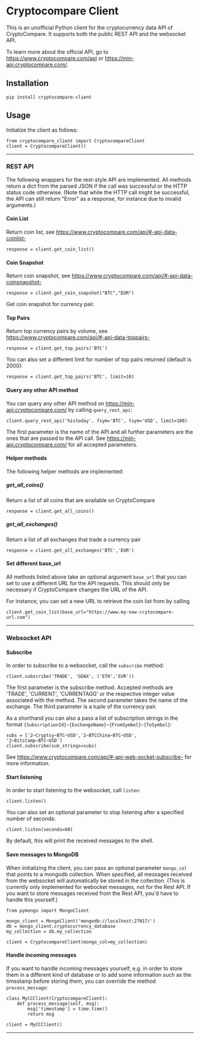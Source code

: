 
# Cryptocompare Client

This is an unofficial Python client for the cryptocurrency data API of CryptoCompare. It supports both the public REST API and the websocket API.

To learn more about the official API, go to https://www.cryptocompare.com/api or https://min-api.cryptocompare.com/.




## Installation

```
pip install cryptocompare-client
```


## Usage

Initialize the client as follows:

```
from cryptocompare_client import CryptocompareClient
client = CryptocompareClient()
```
---
### REST API

The following wrappers for the rest-style API are implemented. All methods return a dict from the parsed JSON if the call was successful or the HTTP status code otherwise. (Note that while the HTTP call might be successful, the API can still return "Error" as a response, for instance due to invalid arguments.)

#### Coin List
Return coin list, see https://www.cryptocompare.com/api/#-api-data-coinlist-
```
response = client.get_coin_list()
```

#### Coin Snapshot
Return coin snapshot, see https://www.cryptocompare.com/api/#-api-data-coinsnapshot-
```
response = client.get_coin_snapshot("BTC","EUR")
```
Get coin snapshot for currency pair.

#### Top Pairs
Return top currency pairs by volume, see https://www.cryptocompare.com/api/#-api-data-toppairs-
```
response = client.get_top_pairs('BTC')
```

You can also set a different limit for number of top pairs returned (default is 2000):

```
response = client.get_top_pairs('BTC', limit=10)
```

#### Query any other API method
You can query any other API method on https://min-api.cryptocompare.com/ by calling `query_rest_api`:

```
client.query_rest_api('histoday', fsym='BTC', tsym='USD', limit=100)
```
The first parameter is the name of the API and all further parameters are the ones that are passed to the API call. See https://min-api.cryptocompare.com/ for all accepted parameters.
 
#### Helper methods
The following helper methods are implemented:

##### get_all_coins()
Return a list of all coins that are available on CryptoCompare
```
response = client.get_all_coins()
```
##### get_all_exchanges()
Return a list of all exchanges that trade a currency pair
```
response = client.get_all_exchanges('BTC','EUR')
```

#### Set different  base_url
All methods listed above take an optional argument `base_url` that you can set to use a different URL for the API requests. This should only be necessary if CryptoCompare changes the URL of the API.

For instance, you can set a new URL to retrieve the coin list from by calling

```
client.get_coin_list(base_url="https://www.my-new-crytocompare-url.com")
```
---
### Websocket API

#### Subscribe
In order to subscribe to a websocket, call the `subscribe` method:

```
client.subscribe('TRADE', 'GDAX', ('ETH','EUR')) 
```

The first parameter is the subscribe method. Accepted methods are 'TRADE', 'CURRENT', 'CURRENTAGG' or the respective integer value associated with the method. The second parameter takes the name of the exchange. The third parameter is a tuple of the currency pair.

As a shorthand you can also a pass a list of subscription strings in the format `{SubscriptionId}~{ExchangeName}~{FromSymbol}~{ToSymbol}`:

```
subs = ['2~Cryptsy~BTC~USD','2~BTCChina~BTC~USD', '2~Bitstamp~BTC~USD']
client.subscribe(sub_strings=subs) 
```

See https://www.cryptocompare.com/api/#-api-web-socket-subscribe- for more information.

#### Start listening
In order to start listening to the websocket, call `listen`:
```
client.listen()
```
You can also set an optional parameter to stop listening after a specified number of seconds:
```
client.listen(seconds=60)
```
By default, this will print the received messages to the shell.

#### Save messages to MongoDB
When initializing the client, you can pass an optional parameter `mongo_col` that points to a mongodb collection. When specified, all messages received from the websocket will automatically be stored in the collection. (This is currently only implemented for webocket messages, not for the Rest API. If you want to store messages received from the Rest API, you'd have to handle this yourself.)

```
from pymongo import MongoClient

mongo_client = MongoClient('mongodb://localhost:27017/')
db = mongo_client.cryptocurrency_database
my_collection = db.my_collection

client = CryptocompareClient(mongo_col=my_collection)
``` 

#### Handle incoming messages
If you want to handle incoming messages yourself, e.g. in order to store them in a different kind of database or to add some information such as the timestamp before storing them, you can override the method `process_message`:

```
class MyCCClient(CryptocompareClient):
    def process_message(self, msg):
        msg['timestamp'] = time.time()
        return msg 

client = MyCCClient()
``` 

---

